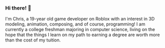 ### Hi there! 👋
I'm Chris, a 19-year old game developer on Roblox with an interest in 3D modeling, animation, composing, and of course, programming!
I am currently a college freshman majoring in computer science, living on the hope that the things I learn on my path to earning a degree are worth more than the cost of my tuition.

<!--
**Shamplify/Shamplify** is a ✨ _special_ ✨ repository because its `README.md` (this file) appears on your GitHub profile.

Here are some ideas to get you started:

- 🔭 I’m currently working on ...
- 🌱 I’m currently learning ...
- 👯 I’m looking to collaborate on ...
- 🤔 I’m looking for help with ...
- 💬 Ask me about ...
- 📫 How to reach me: ...
- 😄 Pronouns: ...
- ⚡ Fun fact: ...
-->
